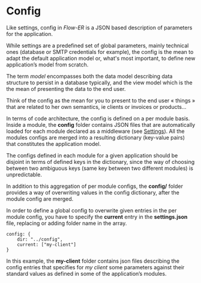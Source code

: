 Config
======

Like settings, config in _Flow-ER_ is a JSON based description of parameters for the application.

While settings are a predefined set of global parameters, mainly technical ones (database or SMTP credentials for example), the config is the mean to adapt the default application model or, what's most important, to define new application’s model from scratch.

The term _model_ encompasses both the data model describing data structure to persist in a database typically, and the view model which is the the mean of presenting the data to the end user.

Think of the config as the mean for you to present to the end user &laquo; things &raquo; that are related to her own semantics, ie clients or invoices or products&hellip;

In terms of code architecture, the config is defined on a per module basis. Inside a module, the __config__ folder contains JSON files that are automatically loaded for each module declared as a middleware (see [Settings](fr10Settings)). All the modules configs are merged into a resulting dictionary (key-value pairs) that constitutes the application model.

The configs defined in each module for a given application should be disjoint in terms of defined keys in the dictionary, since the way of choosing between two ambiguous keys (same key between two different modules) is unpredictable.

In addition to this aggregation of per module configs, the __config/__ folder provides a way of overwriting values in the config dictionary, after the module config are merged.

In order to define a global config to overwrite given entries in the per module config, you have to specify the __current__ entry in the __settings.json__ file, replacing or adding folder name in the array.

    config: {
        dir: "../config",
        current: ["my-client"]
    }
    
In this example, the __my-client__ folder contains json files describing the config entries that specifies for _my client_ some parameters against their standard values as defined in some of the application’s modules.
